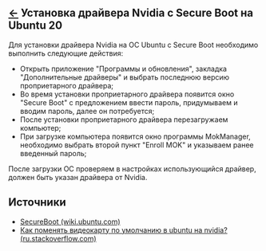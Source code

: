 [&larr;](readme.md "Ubuntu") Установка драйвера Nvidia c Secure Boot на Ubuntu 20
---------------------------------------------------------------------------------

Для установки драйвера Nvidia на ОС Ubuntu c Secure Boot необходимо выполнить следующие действия:

- Открыть приложение "Программы и обновления", закладка "Дополнительные драйверы" и выбрать последнюю версию проприетарного драйвера;
- Во время установки проприетарного драйвера появится окно "Secure Boot" с предложением ввести пароль, придумываем и вводим пароль, далее он потребуется;
- После установки проприетарного драйвера перезагружаем компьютер;
- При загрузке компьютера появится окно программы MokManager, необходимо выбрать второй пункт "Enroll MOK" и указываем ранее введенный пароль;

После загрузки ОС проверяем в настройках использующийся драйвер, должен быть указан драйвера от Nvidia.

<a name="sources"></a>
## Источники

- [SecureBoot (wiki.ubuntu.com)](https://wiki.ubuntu.com/UEFI/SecureBoot)
- [Как поменять видеокарту по умолчанию в ubuntu на nvidia? (ru.stackoverflow.com)](https://ru.stackoverflow.com/questions/960944/%d0%9a%d0%b0%d0%ba-%d0%bf%d0%be%d0%bc%d0%b5%d0%bd%d1%8f%d1%82%d1%8c-%d0%b2%d0%b8%d0%b4%d0%b5%d0%be%d0%ba%d0%b0%d1%80%d1%82%d1%83-%d0%bf%d0%be-%d1%83%d0%bc%d0%be%d0%bb%d1%87%d0%b0%d0%bd%d0%b8%d1%8e-%d0%b2-ubuntu-%d0%bd%d0%b0-nvidia/961151#961151)
